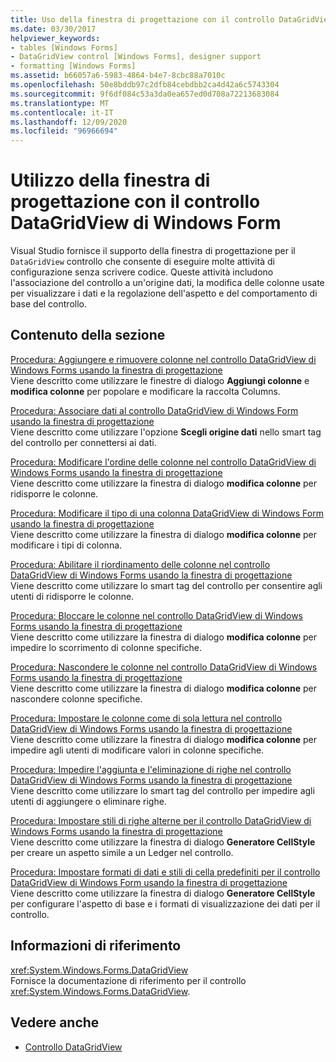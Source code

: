 ```yaml
---
title: Uso della finestra di progettazione con il controllo DataGridView
ms.date: 03/30/2017
helpviewer_keywords:
- tables [Windows Forms]
- DataGridView control [Windows Forms], designer support
- formatting [Windows Forms]
ms.assetid: b66057a6-5983-4864-b4e7-8cbc88a7010c
ms.openlocfilehash: 50e8bddb97c2dfb84cebdbb2ca4d42a6c5743304
ms.sourcegitcommit: 9f6df084c53a3da0ea657ed0d708a72213683084
ms.translationtype: MT
ms.contentlocale: it-IT
ms.lasthandoff: 12/09/2020
ms.locfileid: "96966694"
---
```

# <a name="using-the-designer-with-the-windows-forms-datagridview-control"></a>Utilizzo della finestra di progettazione con il controllo DataGridView di Windows Form
Visual Studio fornisce il supporto della finestra di progettazione per il `DataGridView` controllo che consente di eseguire molte attività di configurazione senza scrivere codice. Queste attività includono l'associazione del controllo a un'origine dati, la modifica delle colonne usate per visualizzare i dati e la regolazione dell'aspetto e del comportamento di base del controllo.  
  
## <a name="in-this-section"></a>Contenuto della sezione  
 [Procedura: Aggiungere e rimuovere colonne nel controllo DataGridView di Windows Forms usando la finestra di progettazione](add-and-remove-columns-in-the-datagrid-using-the-designer.md)  
 Viene descritto come utilizzare le finestre di dialogo **Aggiungi colonne** e **modifica colonne** per popolare e modificare la raccolta Columns.  
  
 [Procedura: Associare dati al controllo DataGridView di Windows Form usando la finestra di progettazione](bind-data-to-the-datagrid-using-the-designer.md)  
 Viene descritto come utilizzare l'opzione **Scegli origine dati** nello smart tag del controllo per connettersi ai dati.  
  
 [Procedura: Modificare l'ordine delle colonne nel controllo DataGridView di Windows Forms usando la finestra di progettazione](change-the-order-of-columns-in-the-datagrid-using-the-designer.md)  
 Viene descritto come utilizzare la finestra di dialogo **modifica colonne** per ridisporre le colonne.  
  
 [Procedura: Modificare il tipo di una colonna DataGridView di Windows Form usando la finestra di progettazione](change-the-type-of-a-wf-datagridview-column-using-the-designer.md)  
 Viene descritto come utilizzare la finestra di dialogo **modifica colonne** per modificare i tipi di colonna.  
  
 [Procedura: Abilitare il riordinamento delle colonne nel controllo DataGridView di Windows Forms usando la finestra di progettazione](enable-column-reordering-in-the-datagrid-using-the-designer.md)  
 Viene descritto come utilizzare lo smart tag del controllo per consentire agli utenti di ridisporre le colonne.  
  
 [Procedura: Bloccare le colonne nel controllo DataGridView di Windows Forms usando la finestra di progettazione](freeze-columns-in-the-datagrid-using-the-designer.md)  
 Viene descritto come utilizzare la finestra di dialogo **modifica colonne** per impedire lo scorrimento di colonne specifiche.  
  
 [Procedura: Nascondere le colonne nel controllo DataGridView di Windows Forms usando la finestra di progettazione](hide-columns-in-the-datagrid-using-the-designer.md)  
 Viene descritto come utilizzare la finestra di dialogo **modifica colonne** per nascondere colonne specifiche.  
  
 [Procedura: Impostare le colonne come di sola lettura nel controllo DataGridView di Windows Forms usando la finestra di progettazione](make-columns-read-only-in-the-datagrid-using-the-designer.md)  
 Viene descritto come utilizzare la finestra di dialogo **modifica colonne** per impedire agli utenti di modificare valori in colonne specifiche.  
  
 [Procedura: Impedire l'aggiunta e l'eliminazione di righe nel controllo DataGridView di Windows Forms usando la finestra di progettazione](prevent-row-addition-and-deletion-in-the-datagrid-using-the-designer.md)  
 Viene descritto come utilizzare lo smart tag del controllo per impedire agli utenti di aggiungere o eliminare righe.  
  
 [Procedura: Impostare stili di righe alterne per il controllo DataGridView di Windows Forms usando la finestra di progettazione](set-alternating-row-styles-for-the-datagrid-using-the-designer.md)  
 Viene descritto come utilizzare la finestra di dialogo **Generatore CellStyle** per creare un aspetto simile a un Ledger nel controllo.  
  
 [Procedura: Impostare formati di dati e stili di cella predefiniti per il controllo DataGridView di Windows Form usando la finestra di progettazione](default-cell-styles-datagridview.md)  
 Viene descritto come utilizzare la finestra di dialogo **Generatore CellStyle** per configurare l'aspetto di base e i formati di visualizzazione dei dati per il controllo.  
  
## <a name="reference"></a>Informazioni di riferimento  
 <xref:System.Windows.Forms.DataGridView>  
 Fornisce la documentazione di riferimento per il controllo <xref:System.Windows.Forms.DataGridView>.  
  
## <a name="see-also"></a>Vedere anche

- [Controllo DataGridView](datagridview-control-windows-forms.md)

